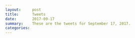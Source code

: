 ```yaml
---
layout:     post
title:      Tweets
date:       2017-09-17
summary:    These are the tweets for September 17, 2017.
categories:
---
```


